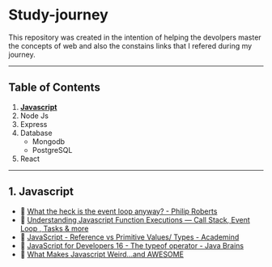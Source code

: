# Study-journey

This repository was created in the intention of helping the devolpers master the concepts of web and also the constains links that I refered during my journey.

***

## <a id="table-of-contents">Table of Contents</a>

1. **[Javascript](#1-javascriptId)**
2. Node Js 
3. Express
4. Database
    - Mongodb
    - PostgreSQL
5. React

---

## 1. Javascript

- 📜 [What the heck is the event loop anyway? - Philip Roberts](https://www.youtube.com/watch?v=8aGhZQkoFbQ&ab_channel=JSConf)
- 📜 [Understanding Javascript Function Executions — Call Stack, Event Loop , Tasks & more](https://medium.com/@gaurav.pandvia/understanding-javascript-function-executions-tasks-event-loop-call-stack-more-part-1-5683dea1f5ec)
- 📜 [JavaScript - Reference vs Primitive Values/ Types - Academind](https://www.youtube.com/watch?v=9ooYYRLdg_g&ab_channel=Academind)
- 📜 [JavaScript for Developers 16 - The typeof operator - Java Brains](https://www.youtube.com/watch?v=ol_su88I3kw&ab_channel=JavaBrains)
- 📜 [What Makes Javascript Weird...and AWESOME](https://www.youtube.com/watch?v=JEq7Ehw-qk8&ab_channel=LearnCode.academy)
